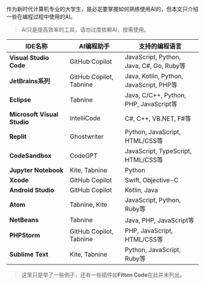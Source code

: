 作为新时代计算机专业的大学生，是必定要掌握如何熟练使用AI的，但本文只介绍一些在编程过程中使用的AI。

> AI只是提高效率的工具，请勿过度依赖AI，按需使用。

| IDE名称                    | AI编程助手                    |  支持的编程语言                  |
|----------------------------|------------------------------|---------------------------------|
| **Visual Studio Code**     | GitHub Copilot               |  JavaScript, Python, Java, C#, Go, Ruby等 |
| **JetBrains系列**          | GitHub Copilot, Tabnine      | Java, Kotlin, Python, JavaScript, PHP等 |
| **Eclipse**                | Tabnine                      |  Java, C/C++, Python, PHP, JavaScript等 |
| **Microsoft Visual Studio** | IntelliCode                 | C#, C++, VB.NET, F#等            |
| **Replit**                 | Ghostwriter                  |  Python, JavaScript, HTML/CSS等   |
| **CodeSandbox**            | CodeGPT                      |  JavaScript, TypeScript, HTML/CSS等 |
| **Jupyter Notebook**       | Kite, Tabnine                |  Python                          |
| **Xcode**                  | GitHub Copilot               |  Swift, Objective-C              |
| **Android Studio**         | GitHub Copilot               |  Kotlin, Java                    |
| **Atom**                   | Tabnine, Kite                |  JavaScript, Python, Ruby等      |
| **NetBeans**               | Tabnine                      |  Java, PHP, JavaScript等         |
| **PHPStorm**               | GitHub Copilot, Tabnine      | PHP, JavaScript, HTML/CSS等     |
| **Sublime Text**           | Kite, Tabnine                |  Python, JavaScript, Ruby等      |

> 这里只是举了一些例子，还有一些插件如**Fitten Code**在此并未列出。